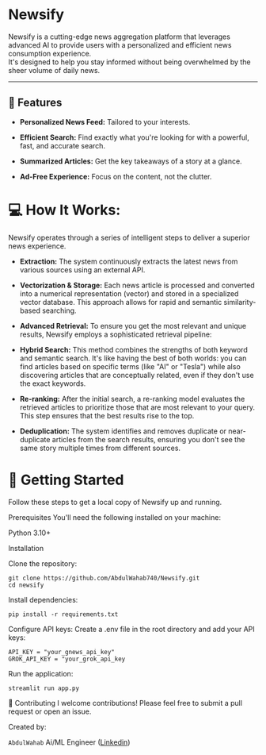 # **Newsify**

Newsify is a cutting-edge news aggregation platform that leverages advanced AI to provide users with a personalized and efficient news consumption experience.  
It's designed to help you stay informed without being overwhelmed by the sheer volume of daily news.

--- 

## 🌟 Features
- **Personalized News Feed:** Tailored to your interests.

- **Efficient Search:** Find exactly what you're looking for with a powerful, fast, and accurate search.

- **Summarized Articles:** Get the key takeaways of a story at a glance.

- **Ad-Free Experience:** Focus on the content, not the clutter.

# 💻 How It Works:

Newsify operates through a series of intelligent steps to deliver a superior news experience.

- **Extraction:** The system continuously extracts the latest news from various sources using an external API.

- **Vectorization & Storage:** Each news article is processed and converted into a numerical representation (vector) and stored in a specialized vector database. This approach allows for rapid and semantic similarity-based searching.

- **Advanced Retrieval:** To ensure you get the most relevant and unique results, Newsify employs a sophisticated retrieval pipeline:

- **Hybrid Search:** This method combines the strengths of both keyword and semantic search. It's like having the best of both worlds: you can find articles based on specific terms (like "AI" or "Tesla") while also discovering articles that are conceptually related, even if they don't use the exact keywords.

- **Re-ranking:** After the initial search, a re-ranking model evaluates the retrieved articles to prioritize those that are most relevant to your query. This step ensures that the best results rise to the top.

- **Deduplication:** The system identifies and removes duplicate or near-duplicate articles from the search results, ensuring you don't see the same story multiple times from different sources.

# 🚀 Getting Started
Follow these steps to get a local copy of Newsify up and running.

Prerequisites
You'll need the following installed on your machine:

Python 3.10+

Installation

Clone the repository:

```
git clone https://github.com/AbdulWahab740/Newsify.git
cd newsify
```

Install dependencies:

```
pip install -r requirements.txt
```

Configure API keys:
Create a .env file in the root directory and add your API keys:

```
API_KEY = "your_gnews_api_key"
GROK_API_KEY = "your_grok_api_key
```
Run the application:

```
streamlit run app.py
```

🤝 Contributing
I welcome contributions! Please feel free to submit a pull request or open an issue.

Created by:

`AbdulWahab` 
Ai/ML Engineer ([Linkedin](www.linkedin.com/in/abwahab07))
